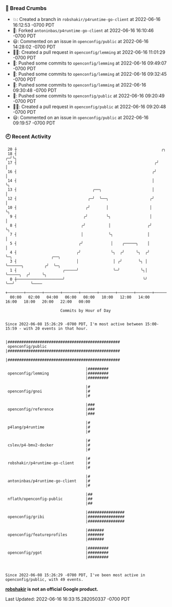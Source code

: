 ### 🍞 Bread Crumbs

 * 💥: Created a branch in `robshakir/p4runtime-go-client` at 2022-06-16 16:12:53 -0700 PDT
 * 🍴: Forked `antoninbas/p4runtime-go-client` at 2022-06-16 16:10:46 -0700 PDT
 * 😃: Commented on an issue in `openconfig/public` at 2022-06-16 14:28:02 -0700 PDT
 * ✍🏼: Created a pull request in `openconfig/lemming` at 2022-06-16 11:01:29 -0700 PDT
 * 🚢: Pushed some commits to `openconfig/lemming` at 2022-06-16 09:49:07 -0700 PDT
 * 🚢: Pushed some commits to `openconfig/lemming` at 2022-06-16 09:32:45 -0700 PDT
 * 🚢: Pushed some commits to `openconfig/lemming` at 2022-06-16 09:30:48 -0700 PDT
 * 🚢: Pushed some commits to `openconfig/public` at 2022-06-16 09:20:49 -0700 PDT
 * ✍🏼: Created a pull request in `openconfig/public` at 2022-06-16 09:20:48 -0700 PDT
 * 😃: Commented on an issue in `openconfig/public` at 2022-06-16 09:19:57 -0700 PDT

### 🕘 Recent Activity
```
 20 ┼                                                               ╭╮
 18 ┤                                                             ╭─╯╰╮
 17 ┤                                                            ╭╯   │
 16 ┤                                                           ╭╯    │
 14 ┤                                                           │     ╰╮
 13 ┤                                 ╭──╮                      │      │
 12 ┤                               ╭─╯  ╰──╮                  ╭╯      │
 10 ┤                              ╭╯       │                  │       ╰╮
  9 ┤                             ╭╯        ╰╮                 │        │
  8 ┤                            ╭╯          │                ╭╯        ╰╮
  7 ┤                            │           ╰╮               │          │
  5 ┤                           ╭╯            │    ╭─────╮    │          │
  4 ┤                          ╭╯             ╰╮  ╭╯     ╰╮  ╭╯          ╰─╮                 ╭──╮
  3 ┤                          │               │ ╭╯       ╰╮ │             ╰──────╮         ╭╯  ╰─╮
  1 ┤                    ╭─────╯               ╰─╯         ╰╮│                    ╰─────╮  ╭╯     ╰╮
  0 ┼────────────────────╯                                  ╰╯                          ╰──╯       ╰────
    +───────+───────+───────+───────+───────+───────+───────+───────+───────+───────+───────+───────+────
  00:00   02:00   04:00   06:00   08:00   10:00   12:00   14:00   16:00   18:00   20:00   22:00   00:00   

						Commits by Hour of Day


Since 2022-06-08 15:26:29 -0700 PDT, I'm most active between 15:00-15:59 - with 20 events in that hour.

```



```
                                   |#################################################
 openconfig/public                 |#################################################
                                   |#################################################

                                   |#########
 openconfig/lemming                |#########
                                   |#########

                                   |#
 openconfig/gnoi                   |#
                                   |#

                                   |###
 openconfig/reference              |###
                                   |###

                                   |#
 p4lang/p4runtime                  |#
                                   |#

                                   |#
 cslev/p4-bmv2-docker              |#
                                   |#

                                   |#
 robshakir/p4runtime-go-client     |#
                                   |#

                                   |#
 antoninbas/p4runtime-go-client    |#
                                   |#

                                   |##
 nflath/openconfig-public          |##
                                   |##

                                   |################
 openconfig/gribi                  |################
                                   |################

                                   |#######
 openconfig/featureprofiles        |#######
                                   |#######

                                   |#########
 openconfig/ygot                   |#########
                                   |#########



Since 2022-06-08 15:26:29 -0700 PDT, I've been most active in openconfig/public, with 49 events.

```
**[robshakir](mailto:robjs@google.com) is not an official Google product.**  


Last Updated: 2022-06-16 16:33:15.282050337 -0700 PDT
